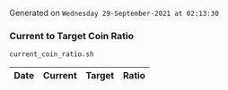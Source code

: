 Generated on `Wednesday 29-September-2021 at 02:13:30`

### Current to Target Coin Ratio
`current_coin_ratio.sh`

Date|Current|Target|Ratio
---|---|---|---
